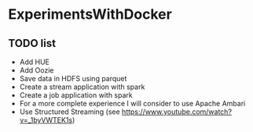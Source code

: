 # ExperimentsWithDocker
## TODO list

- Add HUE
- Add Oozie
- Save data in HDFS using parquet
- Create a stream application with spark
- Create a job application with spark
- For a more complete experience I will consider to use Apache Ambari
- Use Structured Streaming (see https://www.youtube.com/watch?v=_1byVWTEK1s)
